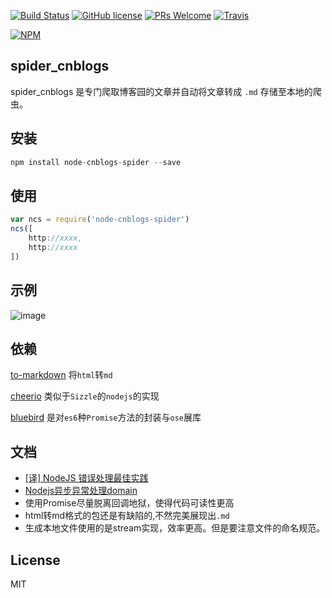 [![Build Status](https://travis-ci.org/zhaoqize/node-cnblogs-spider.svg?branch=master)](https://travis-ci.org/zhaoqize/node-cnblogs-spider)
[![GitHub license](https://img.shields.io/github/license/zhaoqize/weex-cnode.svg)](https://github.com/zhaoqize/weex-cnode/blob/master/LICENSE)
[![PRs Welcome](https://img.shields.io/badge/PRs-welcome-brightgreen.svg)]()
[![Travis](https://img.shields.io/badge/oschina-%E6%94%B6%E5%BD%95-orange.svg)](https://www.oschina.net/search?scope=project&q=node-cnblogs-spider)

[![NPM](https://nodei.co/npm/node-cnblogs-spider.png?downloads=true)](https://nodei.co/npm/node-cnblogs-spider/)

## spider_cnblogs
spider_cnblogs 是专门爬取博客园的文章并自动将文章转成 `.md` 存储至本地的爬虫。

## 安装
```js
npm install node-cnblogs-spider --save
```

## 使用
```js
var ncs = require('node-cnblogs-spider')
ncs([
    http://xxxx, 
    http://xxxx 
])
```

## 示例
![image](http://images.cnblogs.com/cnblogs_com/zqzjs/885846/o_2016-11-27_171319.png)

## 依赖
[to-markdown]() 将`html`转`md`

[cheerio]() 类似于`Sizzle`的`nodejs`的实现

[bluebird]() 是对`es6`种`Promise`方法的封装与`ose`展库


## 文档
- [[译] NodeJS 错误处理最佳实践](https://segmentfault.com/a/1190000002741935)
- [Nodejs异步异常处理domain](http://blog.fens.me/nodejs-core-domain/)
- 使用Promise尽量脱离回调地狱，使得代码可读性更高
- html转md格式的包还是有缺陷的,不然完美展现出`.md`
- 生成本地文件使用的是stream实现，效率更高。但是要注意文件的命名规范。

## License
MIT
